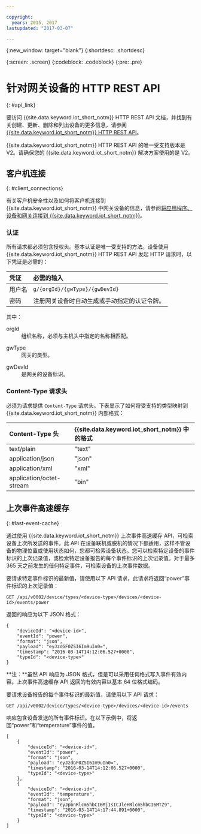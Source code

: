```yaml
---

copyright:
  years: 2015, 2017
lastupdated: "2017-03-07"

---
```


{:new_window: target="blank"}
{:shortdesc: .shortdesc}

{:screen: .screen}
{:codeblock: .codeblock}
{:pre: .pre}

# 针对网关设备的 HTTP REST API
{: #api_link}


要访问 {{site.data.keyword.iot_short_notm}} HTTP REST API 文档，并找到有关创建、更新、删除和列出设备的更多信息，请参阅 [{{site.data.keyword.iot_short_notm}} HTTP REST API](https://docs.internetofthings.ibmcloud.com/swagger/v0002.html)。

{{site.data.keyword.iot_short_notm}} HTTP REST API 的唯一受支持版本是 V2。请确保您的 {{site.data.keyword.iot_short_notm}} 解决方案使用的是 V2。

## 客户机连接
{: #client_connections}

有关客户机安全性以及如何将客户机连接到 {{site.data.keyword.iot_short_notm}} 中网关设备的信息，请参阅[将应用程序、设备和网关连接到 {{site.data.keyword.iot_short_notm}}](../reference/security/connect_devices_apps_gw.html)。


### 认证

所有请求都必须包含授权头。基本认证是唯一受支持的方法。设备使用 {{site.data.keyword.iot_short_notm}} HTTP REST API 发起 HTTP 请求时，以下凭证是必需的：

|凭证|必需的输入|
|:---|:---|
|用户名| `g/{orgId}/{gwType}/{gwDevId}`
|密码| 注册网关设备时自动生成或手动指定的认证令牌。

其中：

<dl>
<dt>orgId</dt>  
<dd>组织名称，必须与主机头中指定的名称相匹配。</dd>

<p></p>
<dt>gwType</dt>  
<dd>网关的类型。</dd>
<p></p>
<dt>gwDevId</dt>  
<dd>是网关的设备标识。</dd>
</dl>


### Content-Type 请求头

必须为请求提供 `Content-Type` 请求头。下表显示了如何将受支持的类型映射到 {{site.data.keyword.iot_short_notm}} 内部格式：

|Content-Type 头|{{site.data.keyword.iot_short_notm}} 中的格式|
|:---|:---|
|text/plain|"text"
|application/json| "json"
|application/xml| "xml"
|application/octet-stream|"bin"

## 上次事件高速缓存
{: #last-event-cache}

通过使用 {{site.data.keyword.iot_short_notm}} 上次事件高速缓存 API，可检索设备上次所发送的事件。此 API 在设备联机或脱机的情况下都适用，这样不管设备的物理位置或使用状态如何，您都可检索设备状态。您可以检索特定设备的事件标识的上次记录值，或检索特定设备报告的每个事件标识的上次记录值。对于最多 365 天之前发生的任何特定事件，可检索设备的上次事件数据。

要请求特定事件标识的最新值，请使用以下 API 请求，此请求将返回“power”事件标识的上次记录值：

```
GET /api/v0002/device/types/<device-type>/devices/<device-id>/events/power
```

返回的响应为以下 JSON 格式：

```
{
    "deviceId": "<device-id>",
    "eventId": "power",
    "format": "json",
    "payload": "eyJzdGF0ZSI6Im9uIn0=",
    "timestamp": "2016-03-14T14:12:06.527+0000",
    "typeId": "<device-type>"
}
```

**注：**虽然 API 响应为 JSON 格式，但是可以采用任何格式写入事件有效内容。上次事件高速缓存 API 返回的有效内容以基本 64 位格式编码。

要请求设备报告的每个事件标识的最新值，请使用以下 API 请求：

```
GET /api/v0002/device/types/<device-type>/devices/<device-id>/events
```

响应包含设备发送的所有事件标识。在以下示例中，将返回“power”和“temperature”事件的值。

```
[
    {
        "deviceId": "<device-id>",
        "eventId": "power",
        "format": "json",
        "payload": "eyJzdGF0ZSI6Im9uIn0=",
        "timestamp": "2016-03-14T14:12:06.527+0000",
        "typeId": "<device-type>"
    },
    {
        "deviceId": "<device-id>",
        "eventId": "temperature",
        "format": "json",
        "payload": "eyJpbnRlcm5hbCI6MjIsICJleHRlcm5hbCI6MTZ9",
        "timestamp": "2016-03-14T14:17:44.891+0000",
        "typeId": "<device-type>"
    }
]
```

